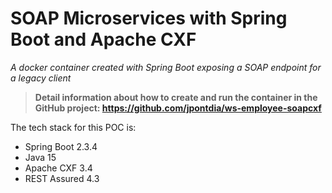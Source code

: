 # SOAP Microservices with Spring Boot and Apache CXF
*A docker container created with Spring Boot exposing a SOAP endpoint for a legacy client*

> **Detail information about how to create and run the container in 
> the GitHub project: https://github.com/jpontdia/ws-employee-soapcxf**

The tech stack for this POC is:
* Spring Boot 2.3.4
* Java 15
* Apache CXF 3.4
* REST Assured 4.3

